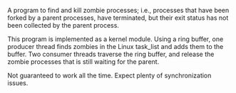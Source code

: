 A program to find and kill zombie processes; i.e., processes that have been forked
by a parent processes, have terminated, but their exit status has not been collected
by the parent process.

This program is implemented as a kernel module. Using a ring buffer, one
producer thread finds zombies in the Linux task_list and adds them to the buffer.
Two consumer threads traverse the ring buffer, and release the zombie processes that
is still waiting for the parent.

Not guaranteed to work all the time. Expect plenty of synchronization issues.
